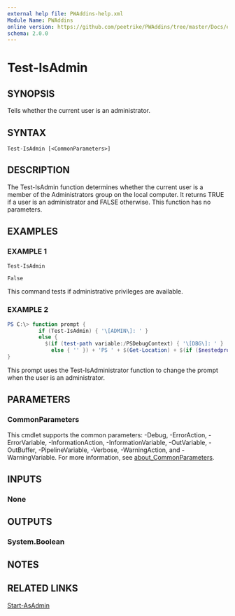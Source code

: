 ```yaml
---
external help file: PWAddins-help.xml
Module Name: PWAddins
online version: https://github.com/peetrike/PWAddins/tree/master/Docs/en-US/Test-IsAdmin.md
schema: 2.0.0
---
```


# Test-IsAdmin

## SYNOPSIS

Tells whether the current user is an administrator.

## SYNTAX

```
Test-IsAdmin [<CommonParameters>]
```

## DESCRIPTION

The Test-IsAdmin function determines whether the current user is a member of the
Administrators group on the local computer.
It returns TRUE if a user is an administrator and FALSE otherwise.
This function has no parameters.

## EXAMPLES

### EXAMPLE 1

```powershell
Test-IsAdmin
```

```output
False
```

This command tests if administrative privileges are available.

### EXAMPLE 2

```powershell
PS C:\> function prompt {
          if (Test-IsAdmin) { '\[ADMIN\]: ' }
          else {
            $(if (test-path variable:/PSDebugContext) { '\[DBG\]: ' }
              else { '' }) + 'PS ' + $(Get-Location) + $(if ($nestedpromptlevel -ge 1) { '\>\>' }) + '\> '
}
```

This prompt uses the Test-IsAdministrator function to change the prompt when the user is an administrator.

## PARAMETERS

### CommonParameters
This cmdlet supports the common parameters: -Debug, -ErrorAction, -ErrorVariable, -InformationAction, -InformationVariable, -OutVariable, -OutBuffer, -PipelineVariable, -Verbose, -WarningAction, and -WarningVariable. For more information, see [about_CommonParameters](http://go.microsoft.com/fwlink/?LinkID=113216).

## INPUTS

### None

## OUTPUTS

### System.Boolean

## NOTES

## RELATED LINKS

[Start-AsAdmin](Start-AsAdmin.md)
